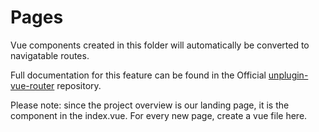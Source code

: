 <!-- SPDX-License-Identifier: MIT --->
# Pages

Vue components created in this folder will automatically be converted to navigatable routes.

Full documentation for this feature can be found in the Official [unplugin-vue-router](https://github.com/posva/unplugin-vue-router) repository.

Please note: since the project overview is our landing page, it is the component in the index.vue.
For every new page, create a vue file here.
